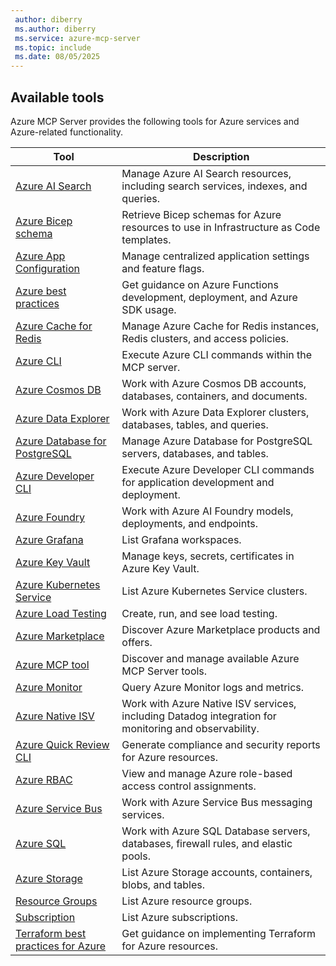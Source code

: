 ```yaml
---
 author: diberry
 ms.author: diberry
 ms.service: azure-mcp-server
 ms.topic: include
 ms.date: 08/05/2025
---
```


## Available tools

Azure MCP Server provides the following tools for Azure services and Azure-related functionality.

| Tool |  Description |
|------|--------------|
| [Azure AI Search](../../tools/ai-search.md) | Manage Azure AI Search resources, including search services, indexes, and queries. |
| [Azure Bicep schema](../../tools/azure-bicep-schema.md) | Retrieve Bicep schemas for Azure resources to use in Infrastructure as Code templates. |
| [Azure App Configuration](../../tools/app-configuration.md) | Manage centralized application settings and feature flags. |
| [Azure best practices](../../tools/azure-best-practices.md) | Get guidance on Azure Functions development, deployment, and Azure SDK usage. |
| [Azure Cache for Redis](../../tools/azure-cache-for-redis.md) | Manage Azure Cache for Redis instances, Redis clusters, and access policies. |
| [Azure CLI](../../tools/azure-cli-extension.md) | Execute Azure CLI commands within the MCP server. |
| [Azure Cosmos DB](../../tools/cosmos-db.md) | Work with Azure Cosmos DB accounts, databases, containers, and documents. |
| [Azure Data Explorer](../../tools/azure-data-explorer.md) | Work with Azure Data Explorer clusters, databases, tables, and queries. |
| [Azure Database for PostgreSQL](../../tools/postgresql.md) | Manage Azure Database for PostgreSQL servers, databases, and tables.  |
| [Azure Developer CLI](../../tools/azure-developer-cli.md) | Execute Azure Developer CLI commands for application development and deployment. |
| [Azure Foundry](../../tools/azure-foundry.md) | Work with Azure AI Foundry models, deployments, and endpoints. |
| [Azure Grafana](../../tools/azure-grafana.md) | List Grafana workspaces.|
| [Azure Key Vault](../../tools/key-vault-key.md) | Manage keys, secrets, certificates in Azure Key Vault. |
| [Azure Kubernetes Service](../../tools/azure-aks.md) | List Azure Kubernetes Service clusters. |
| [Azure Load Testing](../../tools/azure-load-testing.md) | Create, run, and see load testing. |
| [Azure Marketplace](../../azure-marketplace.md) | Discover Azure Marketplace products and offers. |
| [Azure MCP tool](../../tools/azure-mcp-tool.md) | Discover and manage available Azure MCP Server tools. |
| [Azure Monitor](../../tools/monitor.md) | Query Azure Monitor logs and metrics. |
| [Azure Native ISV](../../tools/azure-native-isv.md) | Work with Azure Native ISV services, including Datadog integration for monitoring and observability. |
| [Azure Quick Review CLI](../../tools/azure-compliance-quick-review.md) | Generate compliance and security reports for Azure resources. 
| [Azure RBAC](../../tools/azure-rbac.md) | View and manage Azure role-based access control assignments. |
| [Azure Service Bus](../../tools/service-bus.md) | Work with Azure Service Bus messaging services. |
| [Azure SQL](../../tools/azure-sql.md) | Work with Azure SQL Database servers, databases, firewall rules, and elastic pools. |
| [Azure Storage](../../tools/storage.md) | List Azure Storage accounts, containers, blobs, and tables. |
| [Resource Groups](../../tools/resource-group.md) | List Azure resource groups. |
| [Subscription](../../tools/subscription.md) | List Azure subscriptions. |
| [Terraform best practices for Azure](../../tools/azure-terraform-best-practices.md) | Get guidance on implementing Terraform for Azure resources. |
